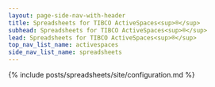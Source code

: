 ```yaml
---
layout: page-side-nav-with-header
title: Spreadsheets for TIBCO ActiveSpaces<sup>®</sup>
subhead: Spreadsheets for TIBCO ActiveSpaces<sup>®</sup>
lead: Spreadsheets for TIBCO ActiveSpaces<sup>®</sup>
top_nav_list_name: activespaces
side_nav_list_name: spreadsheets
---
```


{% include posts/spreadsheets/site/configuration.md %}
